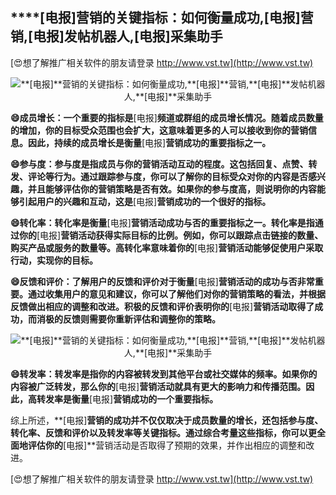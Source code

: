 ## ****[电报]**营销的关键指标：如何衡量成功,**[电报]**营销,**[电报]**发帖机器人,**[电报]**采集助手**

[😍想了解推广相关软件的朋友请登录 http://www.vst.tw](http://www.vst.tw)

 <center><img src="https://vst.tw/MP4/tuiguang/png/0.png" alt="**[电报]**营销的关键指标：如何衡量成功,**[电报]**营销,**[电报]**发帖机器人,**[电报]**采集助手"></center>

**😄成员增长：一个重要的指标是**[电报]**频道或群组的成员增长情况。随着成员数量的增加，你的目标受众范围也会扩大，这意味着更多的人可以接收到你的营销信息。因此，持续的成员增长是衡量**[电报]**营销成功的重要指标之一。**

**😄参与度：参与度是指成员与你的营销活动互动的程度。这包括回复、点赞、转发、评论等行为。通过跟踪参与度，你可以了解你的目标受众对你的内容是否感兴趣，并且能够评估你的营销策略是否有效。如果你的参与度高，则说明你的内容能够引起用户的兴趣和互动，这是**[电报]**营销成功的一个很好的指标。**

**😄转化率：转化率是衡量**[电报]**营销活动成功与否的重要指标之一。转化率是指通过你的**[电报]**营销活动获得实际目标的比例。例如，你可以跟踪点击链接的数量、购买产品或服务的数量等。高转化率意味着你的**[电报]**营销活动能够促使用户采取行动，实现你的目标。**

**😄反馈和评价：了解用户的反馈和评价对于衡量**[电报]**营销活动的成功与否非常重要。通过收集用户的意见和建议，你可以了解他们对你的营销策略的看法，并根据反馈做出相应的调整和改进。积极的反馈和评价表明你的**[电报]**营销活动取得了成功，而消极的反馈则需要你重新评估和调整你的策略。**

 <center><img src="https://vst.tw/MP4/tuiguang/png/7.png" alt="**[电报]**营销的关键指标：如何衡量成功,**[电报]**营销,**[电报]**发帖机器人,**[电报]**采集助手"></center>

**😄转发率：转发率是指你的内容被转发到其他平台或社交媒体的频率。如果你的内容被广泛转发，那么你的**[电报]**营销活动就具有更大的影响力和传播范围。因此，高转发率是衡量**[电报]**营销成功的一个重要指标。**

综上所述，**[电报]**营销的成功并不仅仅取决于成员数量的增长，还包括参与度、转化率、反馈和评价以及转发率等关键指标。通过综合考量这些指标，你可以更全面地评估你的**[电报]**营销活动是否取得了预期的效果，并作出相应的调整和改进。

[😍想了解推广相关软件的朋友请登录 http://www.vst.tw](http://www.vst.tw)



